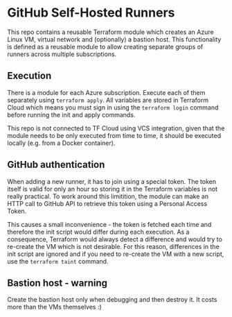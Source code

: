 # GitHub Self-Hosted Runners

This repo contains a reusable Terraform module which creates an Azure Linux VM, virtual network and (optionally) a bastion host. This functionality is defined as a reusable module to allow creating separate groups of runners across multiple subscriptions.

## Execution
There is a module for each Azure subscription. Execute each of them separately using `terraform apply`. All variables are stored in Terraform Cloud which means you must sign in using the `terraform login` command before running the init and apply commands.

This repo is not connected to TF Cloud using VCS integration, given that the module needs to be only executed from time to time, it should be executed locally (e.g. from a Docker container).

## GitHub authentication
When adding a new runner, it has to join using a special token. The token itself is valid for only an hour so storing it in the Terraform variables is not really practical. To work around this limitition, the module can make an HTTP call to GitHub API to retrieve this token using a Personal Access Token. 

This causes a small inconvenience - the token is fetched each time and therefore the init script would differ during each execution. As a consequence, Terraform would always detect a difference and would try to re-create the VM which is not desirable. For this reason, differences in the init script are ignored and if you need to re-create the VM with a new script, use the `terraform taint` command.

## Bastion host - warning
Create the bastion host only when debugging and then destroy it. It costs more than the VMs themselves :)
